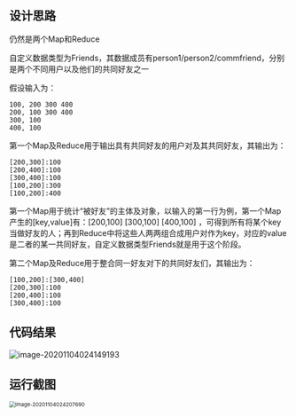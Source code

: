 ## 设计思路

仍然是两个Map和Reduce

自定义数据类型为Friends，其数据成员有person1/person2/commfriend，分别是两个不同用户以及他们的共同好友之一

假设输入为：

```
100, 200 300 400
200, 100 300 400
300, 100
400, 100
```

第一个Map及Reduce用于输出具有共同好友的用户对及其共同好友，其输出为：

```
[200,300]:100
[200,400]:100
[300,400]:100
[100,200]:300
[100,200]:400
```

第一个Map用于统计“被好友”的主体及对象，以输入的第一行为例，第一个Map产生的[key,value]有：[200,100] [300,100] [400,100] ，可得到所有将某个key当做好友的人；再到Reduce中将这些人两两组合成用户对作为key，对应的value是二者的某一共同好友，自定义数据类型Friends就是用于这个阶段。

第二个Map及Reduce用于整合同一好友对下的共同好友们，其输出为：

```
[100,200]:[300,400]
[200,300]:100
[200,400]:100
[300,400]:100
```



## 代码结果

![image-20201104024149193](C:\Users\lenovo\AppData\Roaming\Typora\typora-user-images\image-20201104024149193.png)



## 运行截图

<img src="C:\Users\lenovo\AppData\Roaming\Typora\typora-user-images\image-20201104024207690.png" alt="image-20201104024207690" style="zoom:67%;" />